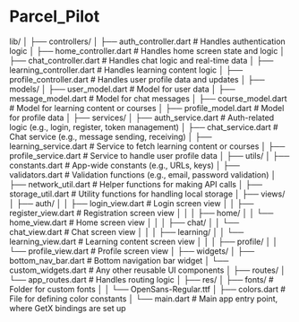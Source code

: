 # Parcel_Pilot
lib/
│
├── controllers/
│   ├── auth_controller.dart        # Handles authentication logic
│   ├── home_controller.dart        # Handles home screen state and logic
│   ├── chat_controller.dart        # Handles chat logic and real-time data
│   ├── learning_controller.dart   # Handles learning content logic
│   ├── profile_controller.dart    # Handles user profile data and updates
│
├── models/
│   ├── user_model.dart             # Model for user data
│   ├── message_model.dart          # Model for chat messages
│   ├── course_model.dart           # Model for learning content or courses
│   ├── profile_model.dart          # Model for profile data
│
├── services/
│   ├── auth_service.dart           # Auth-related logic (e.g., login, register, token management)
│   ├── chat_service.dart           # Chat service (e.g., message sending, receiving)
│   ├── learning_service.dart      # Service to fetch learning content or courses
│   ├── profile_service.dart       # Service to handle user profile data
│
├── utils/
│   ├── constants.dart              # App-wide constants (e.g., URLs, keys)
│   ├── validators.dart             # Validation functions (e.g., email, password validation)
│   ├── network_util.dart           # Helper functions for making API calls
│   ├── storage_util.dart           # Utility functions for handling local storage
│
├── views/
│   ├── auth/
│   │   ├── login_view.dart         # Login screen view
│   │   ├── register_view.dart      # Registration screen view
│   │
│   ├── home/
│   │   └── home_view.dart          # Home screen view
│   │
│   ├── chat/
│   │   └── chat_view.dart          # Chat screen view
│   │
│   ├── learning/
│   │   └── learning_view.dart     # Learning content screen view
│   │
│   ├── profile/
│   │   └── profile_view.dart      # Profile screen view
│
├── widgets/
│   ├── bottom_nav_bar.dart        # Bottom navigation bar widget
│   └── custom_widgets.dart        # Any other reusable UI components
│
├── routes/
│   └── app_routes.dart            # Handles routing logic
│
├── res/
│   ├── fonts/                     # Folder for custom fonts
│   │   └── OpenSans-Regular.ttf
│   ├── colors.dart                # File for defining color constants
│
└── main.dart                      # Main app entry point, where GetX bindings are set up
